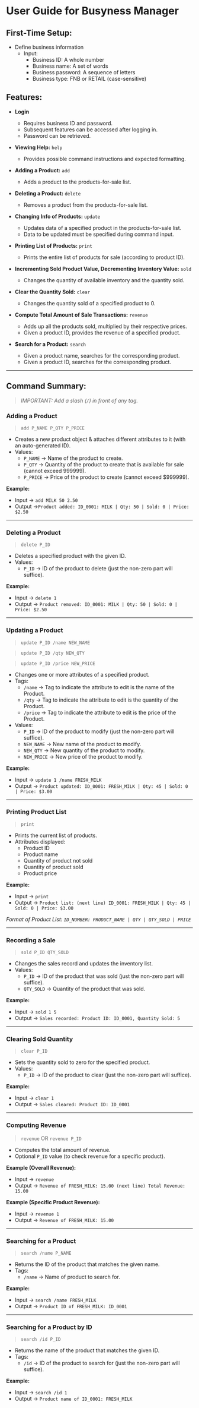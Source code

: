 <!-- @@author amirhusaini06 -->

# User Guide for Busyness Manager

## First-Time Setup:

- Define business information
    - Input:
        - Business ID: A whole number
        - Business name: A set of words
        - Business password: A sequence of letters
        - Business type: FNB or RETAIL (case-sensitive)

## Features:

- **Login**
    - Requires business ID and password.
    - Subsequent features can be accessed after logging in.
    - Password can be retrieved.


- **Viewing Help:** `help`
    - Provides possible command instructions and expected formatting.


- **Adding a Product:** `add`
    - Adds a product to the products-for-sale list.


- **Deleting a Product:** `delete`
    - Removes a product from the products-for-sale list.


- **Changing Info of Products:** `update`
    - Updates data of a specified product in the products-for-sale list.
    - Data to be updated must be specified during command input.


- **Printing List of Products:** `print`
    - Prints the entire list of products for sale (according to product ID).


- **Incrementing Sold Product Value, Decrementing Inventory Value:** `sold`
    - Changes the quantity of available inventory and the quantity sold.


- **Clear the Quantity Sold:** `clear`
    - Changes the quantity sold of a specified product to 0.


- **Compute Total Amount of Sale Transactions:** `revenue`
    - Adds up all the products sold, multiplied by their respective prices.
    - Given a product ID, provides the revenue of a specified product.


- **Search for a Product:** `search`
    - Given a product name, searches for the corresponding product.
    - Given a product ID, searches for the corresponding product.

---

## Command Summary:

> *IMPORTANT: Add a slash (`/`) in front of any tag.*

### **Adding a Product**

> `add P_NAME P_QTY P_PRICE`

- Creates a new product object & attaches different attributes to it (with an auto-generated ID).
- Values:
    - `P_NAME` → Name of the product to create.
    - `P_QTY` → Quantity of the product to create that is available for sale (cannot exceed 999999).
    - `P_PRICE` → Price of the product to create (cannot exceed $999999).

**Example:**

- Input -> `add MILK 50 2.50`
- Output ->`Product added: ID_0001: MILK | Qty: 50 | Sold: 0 | Price: $2.50`

---

### **Deleting a Product**

> `delete P_ID`

- Deletes a specified product with the given ID.
- Values:
    - `P_ID` → ID of the product to delete (just the non-zero part will suffice).

**Example:**

- Input -> `delete 1`
- Output -> `Product removed: ID_0001: MILK | Qty: 50 | Sold: 0 | Price: $2.50`

---

### **Updating a Product**

> `update P_ID /name NEW_NAME`

> `update P_ID /qty NEW_QTY`

> `update P_ID /price NEW_PRICE`

- Changes one or more attributes of a specified product.
- Tags:
    - `/name` → Tag to indicate the attribute to edit is the name of the Product.
    - `/qty` → Tag to indicate the attribute to edit is the quantity of the Product.
    - `/price` → Tag to indicate the attribute to edit is the price of the Product.
- Values:
    - `P_ID` → ID of the product to modify (just the non-zero part will suffice).
    - `NEW_NAME` → New name of the product to modify.
    - `NEW_QTY` → New quantity of the product to modify.
    - `NEW_PRICE` → New price of the product to modify.

**Example:**

- Input -> `update 1 /name FRESH_MILK`
- Output -> `Product updated: ID_0001: FRESH_MILK | Qty: 45 | Sold: 0 | Price: $3.00`

---

### **Printing Product List**

> `print`

- Prints the current list of products.
- Attributes displayed:
    - Product ID
    - Product name
    - Quantity of product not sold
    - Quantity of product sold
    - Product price

**Example:**

- Input -> `print`
- Output -> `Product list: (next line) ID_0001: FRESH_MILK | Qty: 45 | Sold: 0 | Price: $3.00`

_Format of Product List: `ID_NUMBER: PRODUCT_NAME | QTY | QTY_SOLD | PRICE`_

---

### **Recording a Sale**

> `sold P_ID QTY_SOLD`

- Changes the sales record and updates the inventory list.
- Values:
    - `P_ID` → ID of the product that was sold (just the non-zero part will suffice).
    - `QTY_SOLD` → Quantity of the product that was sold.

**Example:**

- Input -> `sold 1 5`
- Output -> `Sales recorded: Product ID: ID_0001, Quantity Sold: 5`

---
<!-- @@author b1inmeister -->

### **Clearing Sold Quantity**

> `clear P_ID`

- Sets the quantity sold to zero for the specified product.
- Values:
    - `P_ID` → ID of the product to clear (just the non-zero part will suffice).

**Example:**

- Input -> `clear 1`
- Output -> `Sales cleared: Product ID: ID_0001`

---
<!-- @@author himethcodes -->

### **Computing Revenue**

> `revenue` OR `revenue P_ID`

- Computes the total amount of revenue.
- Optional `P_ID` value (to check revenue for a specific product).

**Example (Overall Revenue):**

- Input -> `revenue`
- Output -> `Revenue of FRESH_MILK: 15.00 (next line) Total Revenue: 15.00`

**Example (Specific Product Revenue):**

- Input -> `revenue 1`
- Output -> `Revenue of FRESH_MILK: 15.00`

---
<!-- @@author rozaliesmit -->

### **Searching for a Product**

> `search /name P_NAME`

- Returns the ID of the product that matches the given name.
- Tags:
    - `/name` → Name of product to search for.

**Example:**

- Input -> `search /name FRESH_MILK`
- Output -> `Product ID of FRESH_MILK: ID_0001`

---
<!-- @@author LEESY02 -->

### **Searching for a Product by ID**

> `search /id P_ID`

- Returns the name of the product that matches the given ID.
- Tags:
    - `/id` → ID of the product to search for (just the non-zero part will suffice).

**Example:**

- Input -> `search /id 1`
- Output -> `Product name of ID_0001: FRESH_MILK`
